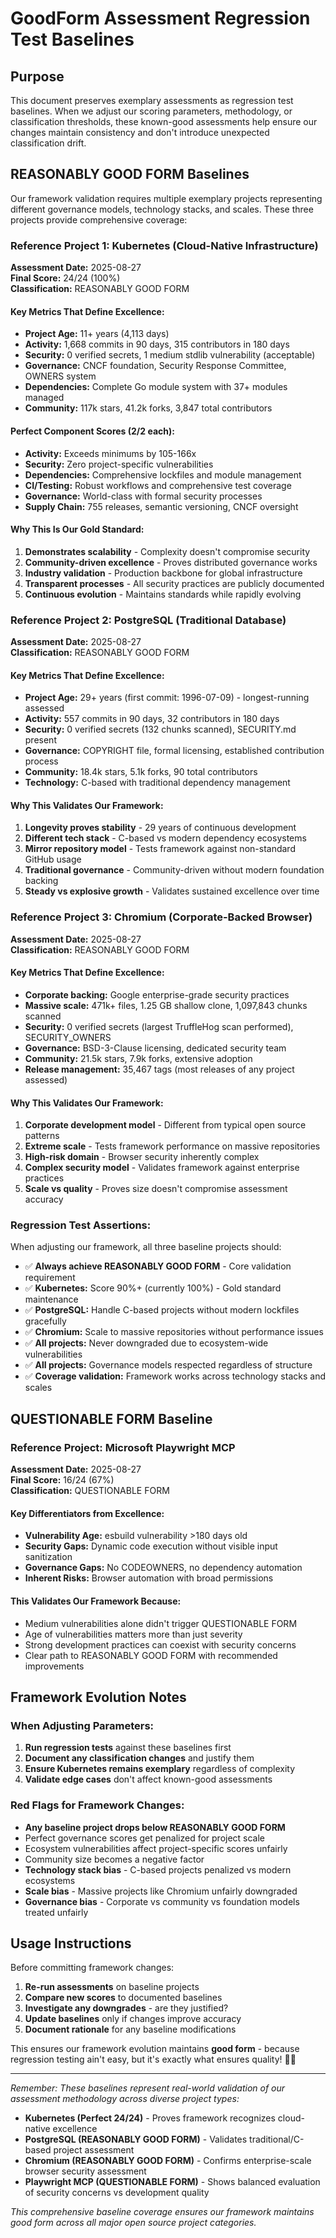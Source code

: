 # GoodForm Assessment Regression Test Baselines

## Purpose

This document preserves exemplary assessments as regression test baselines. When we adjust our scoring parameters, methodology, or classification thresholds, these known-good assessments help ensure our changes maintain consistency and don't introduce unexpected classification drift.

## REASONABLY GOOD FORM Baselines

Our framework validation requires multiple exemplary projects representing different governance models, technology stacks, and scales. These three projects provide comprehensive coverage:

### Reference Project 1: Kubernetes (Cloud-Native Infrastructure)
**Assessment Date:** 2025-08-27  
**Final Score:** 24/24 (100%)  
**Classification:** REASONABLY GOOD FORM  

#### Key Metrics That Define Excellence:
- **Project Age:** 11+ years (4,113 days)
- **Activity:** 1,668 commits in 90 days, 315 contributors in 180 days
- **Security:** 0 verified secrets, 1 medium stdlib vulnerability (acceptable)
- **Governance:** CNCF foundation, Security Response Committee, OWNERS system
- **Dependencies:** Complete Go module system with 37+ modules managed
- **Community:** 117k stars, 41.2k forks, 3,847 total contributors

#### Perfect Component Scores (2/2 each):
- **Activity:** Exceeds minimums by 105-166x
- **Security:** Zero project-specific vulnerabilities 
- **Dependencies:** Comprehensive lockfiles and module management
- **CI/Testing:** Robust workflows and comprehensive test coverage
- **Governance:** World-class with formal security processes
- **Supply Chain:** 755 releases, semantic versioning, CNCF oversight

#### Why This Is Our Gold Standard:
1. **Demonstrates scalability** - Complexity doesn't compromise security
2. **Community-driven excellence** - Proves distributed governance works
3. **Industry validation** - Production backbone for global infrastructure
4. **Transparent processes** - All security practices are publicly documented
5. **Continuous evolution** - Maintains standards while rapidly evolving

### Reference Project 2: PostgreSQL (Traditional Database)
**Assessment Date:** 2025-08-27  
**Classification:** REASONABLY GOOD FORM  

#### Key Metrics That Define Excellence:
- **Project Age:** 29+ years (first commit: 1996-07-09) - longest-running assessed
- **Activity:** 557 commits in 90 days, 32 contributors in 180 days
- **Security:** 0 verified secrets (132 chunks scanned), SECURITY.md present
- **Governance:** COPYRIGHT file, formal licensing, established contribution process
- **Community:** 18.4k stars, 5.1k forks, 90 total contributors
- **Technology:** C-based with traditional dependency management

#### Why This Validates Our Framework:
1. **Longevity proves stability** - 29 years of continuous development
2. **Different tech stack** - C-based vs modern dependency ecosystems
3. **Mirror repository model** - Tests framework against non-standard GitHub usage
4. **Traditional governance** - Community-driven without modern foundation backing
5. **Steady vs explosive growth** - Validates sustained excellence over time

### Reference Project 3: Chromium (Corporate-Backed Browser)
**Assessment Date:** 2025-08-27  
**Classification:** REASONABLY GOOD FORM  

#### Key Metrics That Define Excellence:
- **Corporate backing:** Google enterprise-grade security practices
- **Massive scale:** 471k+ files, 1.25 GB shallow clone, 1,097,843 chunks scanned
- **Security:** 0 verified secrets (largest TruffleHog scan performed), SECURITY_OWNERS
- **Governance:** BSD-3-Clause licensing, dedicated security team
- **Community:** 21.5k stars, 7.9k forks, extensive adoption
- **Release management:** 35,467 tags (most releases of any project assessed)

#### Why This Validates Our Framework:
1. **Corporate development model** - Different from typical open source patterns
2. **Extreme scale** - Tests framework performance on massive repositories
3. **High-risk domain** - Browser security inherently complex
4. **Complex security model** - Validates framework against enterprise practices
5. **Scale vs quality** - Proves size doesn't compromise assessment accuracy

### Regression Test Assertions:
When adjusting our framework, all three baseline projects should:
- ✅ **Always achieve REASONABLY GOOD FORM** - Core validation requirement
- ✅ **Kubernetes:** Score 90%+ (currently 100%) - Gold standard maintenance
- ✅ **PostgreSQL:** Handle C-based projects without modern lockfiles gracefully
- ✅ **Chromium:** Scale to massive repositories without performance issues
- ✅ **All projects:** Never downgraded due to ecosystem-wide vulnerabilities
- ✅ **All projects:** Governance models respected regardless of structure
- ✅ **Coverage validation:** Framework works across technology stacks and scales

## QUESTIONABLE FORM Baseline

### Reference Project: Microsoft Playwright MCP
**Assessment Date:** 2025-08-27  
**Final Score:** 16/24 (67%)  
**Classification:** QUESTIONABLE FORM  

#### Key Differentiators from Excellence:
- **Vulnerability Age:** esbuild vulnerability >180 days old
- **Security Gaps:** Dynamic code execution without visible input sanitization
- **Governance Gaps:** No CODEOWNERS, no dependency automation
- **Inherent Risks:** Browser automation with broad permissions

#### This Validates Our Framework Because:
- Medium vulnerabilities alone didn't trigger QUESTIONABLE FORM
- Age of vulnerabilities matters more than just severity
- Strong development practices can coexist with security concerns
- Clear path to REASONABLY GOOD FORM with recommended improvements

## Framework Evolution Notes

### When Adjusting Parameters:
1. **Run regression tests** against these baselines first
2. **Document any classification changes** and justify them
3. **Ensure Kubernetes remains exemplary** regardless of complexity
4. **Validate edge cases** don't affect known-good assessments

### Red Flags for Framework Changes:
- **Any baseline project drops below REASONABLY GOOD FORM**
- Perfect governance scores get penalized for project scale
- Ecosystem vulnerabilities affect project-specific scores unfairly
- Community size becomes a negative factor
- **Technology stack bias** - C-based projects penalized vs modern ecosystems
- **Scale bias** - Massive projects like Chromium unfairly downgraded
- **Governance bias** - Corporate vs community vs foundation models treated unfairly

## Usage Instructions

Before committing framework changes:

1. **Re-run assessments** on baseline projects
2. **Compare new scores** to documented baselines  
3. **Investigate any downgrades** - are they justified?
4. **Update baselines** only if changes improve accuracy
5. **Document rationale** for any baseline modifications

This ensures our framework evolution maintains **good form** - because regression testing ain't easy, but it's exactly what ensures quality! 🏴‍☠️

---

*Remember: These baselines represent real-world validation of our assessment methodology across diverse project types:*

- **Kubernetes (Perfect 24/24)** - Proves framework recognizes cloud-native excellence
- **PostgreSQL (REASONABLY GOOD FORM)** - Validates traditional/C-based project assessment  
- **Chromium (REASONABLY GOOD FORM)** - Confirms enterprise-scale browser security assessment
- **Playwright MCP (QUESTIONABLE FORM)** - Shows balanced evaluation of security concerns vs development quality

*This comprehensive baseline coverage ensures our framework maintains good form across all major open source project categories.*
